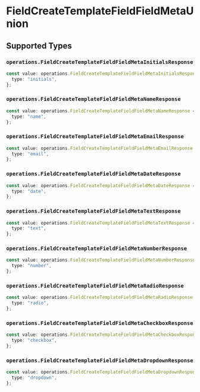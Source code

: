 # FieldCreateTemplateFieldFieldMetaUnion


## Supported Types

### `operations.FieldCreateTemplateFieldFieldMetaInitialsResponse`

```typescript
const value: operations.FieldCreateTemplateFieldFieldMetaInitialsResponse = {
  type: "initials",
};
```

### `operations.FieldCreateTemplateFieldFieldMetaNameResponse`

```typescript
const value: operations.FieldCreateTemplateFieldFieldMetaNameResponse = {
  type: "name",
};
```

### `operations.FieldCreateTemplateFieldFieldMetaEmailResponse`

```typescript
const value: operations.FieldCreateTemplateFieldFieldMetaEmailResponse = {
  type: "email",
};
```

### `operations.FieldCreateTemplateFieldFieldMetaDateResponse`

```typescript
const value: operations.FieldCreateTemplateFieldFieldMetaDateResponse = {
  type: "date",
};
```

### `operations.FieldCreateTemplateFieldFieldMetaTextResponse`

```typescript
const value: operations.FieldCreateTemplateFieldFieldMetaTextResponse = {
  type: "text",
};
```

### `operations.FieldCreateTemplateFieldFieldMetaNumberResponse`

```typescript
const value: operations.FieldCreateTemplateFieldFieldMetaNumberResponse = {
  type: "number",
};
```

### `operations.FieldCreateTemplateFieldFieldMetaRadioResponse`

```typescript
const value: operations.FieldCreateTemplateFieldFieldMetaRadioResponse = {
  type: "radio",
};
```

### `operations.FieldCreateTemplateFieldFieldMetaCheckboxResponse`

```typescript
const value: operations.FieldCreateTemplateFieldFieldMetaCheckboxResponse = {
  type: "checkbox",
};
```

### `operations.FieldCreateTemplateFieldFieldMetaDropdownResponse`

```typescript
const value: operations.FieldCreateTemplateFieldFieldMetaDropdownResponse = {
  type: "dropdown",
};
```

